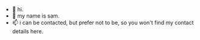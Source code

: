 - 👋 hi.
- 👀 my name is sam.
- 📫 i can be contacted, but prefer not to be, so you won't find my contact details here.
